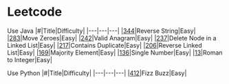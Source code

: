 # Leetcode

Use Java
|#|Title|Difficulty|
|---|---|---|
|[344](./344.java)|Reverse String|Easy|
|[283](./283.java)|Move Zeroes|Easy|
|[242](./242.java)|Valid Anagram|Easy|
|[237](./237.java)|Delete Node in a Linked List|Easy|
|[217](./217.java)|Contains Duplicate|Easy|
|[206](./206.java)|Reverse Linked List|Easy|
|[169](./169.java)|Majority Element|Easy|
|[136](./136.java)|Single Number|Easy|
|[13](./13.java)|Roman to Integer|Easy|


Use Python
|#|Title|Difficulty|
|---|---|---|
|[412](./412.py)|Fizz Buzz|Easy|

